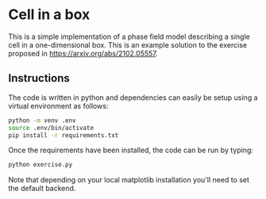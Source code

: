 Cell in a box
=============

This is a simple implementation of a phase field model describing a single cell in a one-dimensional box.
This is an example solution to the exercise proposed in <https://arxiv.org/abs/2102.05557>.

Instructions
------------

The code is written in python and dependencies can easily be setup using a virtual environment as follows:
```bash
python -m venv .env
source .env/bin/activate
pip install -r requirements.txt
```
Once the requirements have been installed, the code can be run by typing:
```bash
python exercise.py
```
Note that depending on your local matplotlib installation you'll need to set the default backend.

